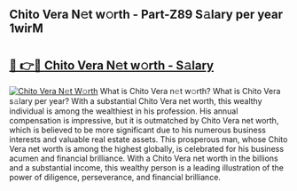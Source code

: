 ## Chito Vera N𝚎t w𝚘rth - Part-Z89 S𝚊lary per year 1wirM

# <h2><a href="http://gc48onq.nevu.top/?p=Chito+Vera">🔗 👉🔴 Chito Vera N𝚎t w𝚘rth - S𝚊lary</a></h2>

[![Chito Vera N𝚎t W𝚘rth](https://i.imgur.com/Oavwk0R.jpeg)](http://gc48onq.nevu.top/?p=Chito+Vera)
What is Chito Vera n𝚎t w𝚘rth? What is Chito Vera s𝚊lary per year?
With a substantial Chito Vera net worth, this wealthy individual is among the wealthiest in his profession. His annual compensation is impressive, but it is outmatched by Chito Vera net worth, which is believed to be more significant due to his numerous business interests and valuable real estate assets. This prosperous man, whose Chito Vera net worth is among the highest globally, is celebrated for his business acumen and financial brilliance. With a Chito Vera net worth in the billions and a substantial income, this wealthy person is a leading illustration of the power of diligence, perseverance, and financial brilliance.
